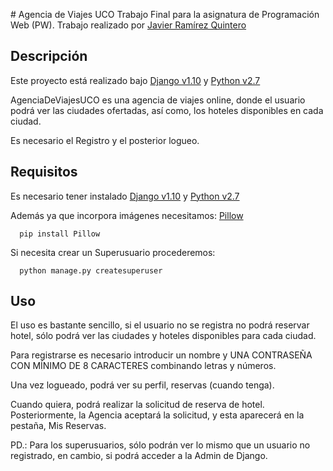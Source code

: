# Agencia de Viajes UCO
  Trabajo Final para la asignatura de Programación Web (PW).
  Trabajo realizado por [Javier Ramírez Quintero](https://github.com/xab1t0)


## Descripción

  Este proyecto está realizado bajo [Django v1.10](https://www.djangoproject.com/) y [Python v2.7](https://www.python.org/download/releases/2.7/)

  AgenciaDeViajesUCO es una agencia de viajes online, donde el usuario podrá ver las ciudades ofertadas, así como, los hoteles disponibles en cada ciudad.

  Es necesario el Registro y el posterior logueo.


## Requisitos

  Es necesario tener instalado [Django v1.10](https://www.djangoproject.com/) y [Python v2.7](https://www.python.org/download/releases/2.7/)

  Además ya que incorpora imágenes necesitamos: [Pillow](http://pillow.readthedocs.io/en/3.1.x/installation.html)
  ```
    pip install Pillow
  ```
  Si necesita crear un Superusuario procederemos:
  ```
    python manage.py createsuperuser
  ```
## Uso

  El uso es bastante sencillo, si el usuario no se registra no podrá reservar hotel, sólo podrá ver las ciudades y hoteles disponibles para cada ciudad.

  Para registrarse es necesario introducir un nombre y UNA CONTRASEÑA CON MÍNIMO DE 8 CARACTERES combinando letras y números.

  Una vez logueado, podrá ver su perfil, reservas (cuando tenga).

  Cuando quiera, podrá realizar la solicitud de reserva de hotel. Posteriormente, la Agencia aceptará la solicitud, y esta aparecerá en la pestaña, Mis Reservas.

  PD.: Para los superusuarios, sólo podrán ver lo mismo que un usuario no registrado, en cambio, si podrá acceder a la Admin de Django.
